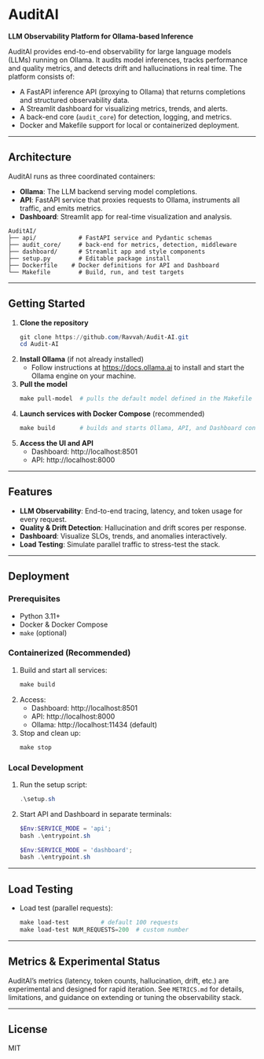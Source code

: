 # AuditAI

**LLM Observability Platform for Ollama-based Inference**

AuditAI provides end-to-end observability for large language models (LLMs) running on Ollama. It audits model inferences, tracks performance and quality metrics, and detects drift and hallucinations in real time. The platform consists of:

- A FastAPI inference API (proxying to Ollama) that returns completions and structured observability data.
- A Streamlit dashboard for visualizing metrics, trends, and alerts.
- A back-end core (`audit_core`) for detection, logging, and metrics.
- Docker and Makefile support for local or containerized deployment.

---

## Architecture

AuditAI runs as three coordinated containers:

- **Ollama**: The LLM backend serving model completions.
- **API**: FastAPI service that proxies requests to Ollama, instruments all traffic, and emits metrics.
- **Dashboard**: Streamlit app for real-time visualization and analysis.

```
AuditAI/
├── api/            # FastAPI service and Pydantic schemas
├── audit_core/     # back-end for metrics, detection, middleware
├── dashboard/      # Streamlit app and style components
├── setup.py        # Editable package install
├── Dockerfile    # Docker definitions for API and Dashboard
└── Makefile        # Build, run, and test targets
```

---

## Getting Started

1. **Clone the repository**
   ```powershell
   git clone https://github.com/Ravvah/Audit-AI.git
   cd Audit-AI
   ```
2. **Install Ollama** (if not already installed)
   - Follow instructions at https://docs.ollama.ai to install and start the Ollama engine on your machine.
3. **Pull the model**
   ```powershell
   make pull-model  # pulls the default model defined in the Makefile
   ```
4. **Launch services with Docker Compose** (recommended)
   ```powershell
   make build       # builds and starts Ollama, API, and Dashboard containers
   ```
5. **Access the UI and API**
   - Dashboard: http://localhost:8501
   - API:       http://localhost:8000

---

## Features

- **LLM Observability**: End-to-end tracing, latency, and token usage for every request.
- **Quality & Drift Detection**: Hallucination and drift scores per response.
- **Dashboard**: Visualize SLOs, trends, and anomalies interactively.
- **Load Testing**: Simulate parallel traffic to stress-test the stack.

---

## Deployment

### Prerequisites
- Python 3.11+
- Docker & Docker Compose
- `make` (optional)

### Containerized (Recommended)
1. Build and start all services:
   ```powershell
   make build
   ```
2. Access:
   - Dashboard: http://localhost:8501
   - API: http://localhost:8000
   - Ollama: http://localhost:11434 (default)
3. Stop and clean up:
   ```powershell
   make stop
   ```

### Local Development
1. Run the setup script:
   ```powershell
   .\setup.sh
   ```
2. Start API and Dashboard in separate terminals:
   ```powershell
   $Env:SERVICE_MODE = 'api'; 
   bash .\entrypoint.sh
   ```

   ```powershell
   $Env:SERVICE_MODE = 'dashboard'; 
   bash .\entrypoint.sh
   ```

---

## Load Testing
- Load test (parallel requests):
  ```powershell
  make load-test         # default 100 requests
  make load-test NUM_REQUESTS=200  # custom number
  ```

---

## Metrics & Experimental Status

AuditAI’s metrics (latency, token counts, hallucination, drift, etc.) are experimental and designed for rapid iteration. See `METRICS.md` for details, limitations, and guidance on extending or tuning the observability stack.

---

## License
MIT
